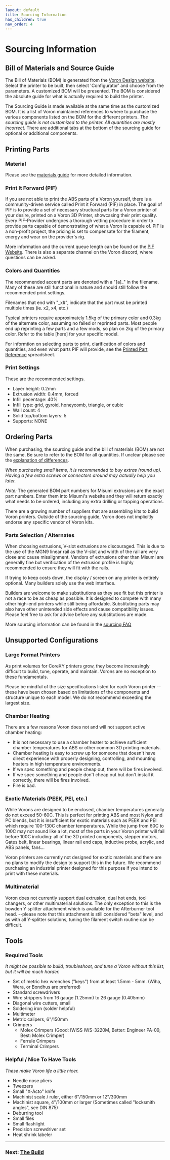 ```yaml
---
layout: default
title: Sourcing Information
has_children: true
nav_order: 4
---
```


# Sourcing Information

## Bill of Materials and Source Guide

The Bill of Materials (BOM) is generated from the [Voron Design website](http://vorondesign.com).  Select the printer to be built, then select 'Configurator' and choose from the parameters.  A customized BOM will be presented.  The BOM is considered the absolute guide for what is actually required to build the printer.

The Sourcing Guide is made available at the same time as the customized BOM.  It is a list of Voron maintained references to where to purchase the various components listed on the BOM for the different printers.  _The sourcing guide is not customized to the printer.  All quantities are mostly incorrect._  There are additional tabs at the bottom of the sourcing guide for optional or additional components.

## Printing Parts

### Material

Please see the [materials guide](./materials.md) for more detailed information.

### Print It Forward (PIF)

If you are not able to print the ABS parts of a Voron yourself, there is a community-driven service called Print it Forward (PIF) in place. The goal of PIF is to provide a set of necessary structural parts for a Voron printer of your desire, printed on a Voron 3D Printer, showcasing their print quality. Every PIF-Provider undergoes a thorough vetting procedure in order to provide parts capable of demonstrating of what a Voron is capable of. PIF is a non-profit project, the pricing is set to compensate for the filament, energy and wear on the provider's rig.

More information and the current queue length can be found on the [PIF Website](https://pif.voron.dev/). There is also a separate channel on the Voron discord, where questions can be asked.

### Colors and Quantities

The recommended accent parts are denoted with a "[a]_" in the filename. Many of these are still functional in nature and should still follow the recommended print settings.

Filenames that end with "_x#", indicate that the part must be printed multiple times (ie. x2, x4, etc.)

Typical printers require approximately 1.5kg of the primary color and 0.3kg of the alternate color, assuming no failed or reprinted parts. Most people end up reprinting a few parts and a few mods, so plan on 2kg of the primary color. Refer to the table [here] for your specific model.

For informtion on selecting parts to print, clarification of colors and quantities, and even what parts PIF will provide, see the [Printed Part Reference](https://docs.google.com/spreadsheets/d/1njgHapSZLiQHobrEVkeuAuhhDsXzFOJOiIpvfVFeGxQ/edit?usp=sharing) spreadsheet.

### Print Settings

These are the recommended settings.

- Layer height: 0.2mm
- Extrusion width: 0.4mm, forced
- Infill pecentage: 40%
- Infill type: grid, gyroid, honeycomb, triangle, or cubic
- Wall count: 4
- Solid top/bottom layers: 5
- Supports: NONE


## Ordering Parts

When purchasing, the sourcing guide and the bill of materials (BOM) are not the same.  Be sure to refer to the BOM for all quantities.  If unclear please see the [explanation of differences](#bill-of-materials-and-source-guide).

*When purchasing small items, it is recommended to buy extras (round up). Having a few extra screws or connectors around may actually help you later.*

_Note:_ The generated BOM part numbers for Misumi extrusions are the exact part numbers.  Enter them into Misumi's website and they will return exactly what needs to be ordered, including any extra drilling or tapping operations.

There are a growing number of suppliers that are assembling kits to build Voron printers.  Outside of the sourcing guide, Voron does not implicitly endorse any specific vendor of Voron kits.

### Parts Selection / Alternates

When choosing extrusions, V-slot extrusions are discouraged.  This is due to the use of the MGN9 linear rail as the V-slot and width of the rail are very close and cause misalignment.  Vendors of extrusions other than Misumi are generally fine but verification of the extrusion profile is highly recommended to ensure they will fit with the rails.

If trying to keep costs down, the display / screen on any printer is entirely optional. Many builders solely use the web interface.

Builders are welcome to make substitutions as they see fit but this printer is not a race to be as cheap as possible. It is designed to compete with many other high-end printers while still being affordable. Substituting parts may also have other unintended side effects and cause compatibility issues. Please feel free to ask for advice before any substitutions are made.

More sourcing information can be found in the [sourcing FAQ](./sourcing_faq.md)

## Unsupported Configurations

### Large Format Printers

As print volumes for CoreXY printers grow, they become increasingly difficult to build, tune, operate, and maintain. Vorons are no exception to these fundamentals.

Please be mindful of the size specifications listed for each Voron printer -- these have been chosen based on limitations of the components and structure unique to each model. We do not recommend exceeding the largest size.

### Chamber Heating

There are a few reasons Voron does not and will not support active chamber heating:

* It is not necessary to use a chamber heater to achieve sufficient chamber temperatures for ABS or other common 3D printing materials.
* Chamber heating is easy to screw up for someone that doesn't have direct experience with properly designing, controlling, and mounting heaters in high temperature environments.
* If we spec something and people cheap out, there will be fires involved.
* If we spec something and people don't cheap out but don't install it correctly, there will be fires involved.
* Fire is bad.

### Exotic Materials (PEEK, PEI, etc.)

While Vorons are designed to be enclosed, chamber temperatures generally do not exceed 50-60C. This is perfect for printing ABS and most Nylon and PC blends, but it is insufficient for exotic materials such as PEEK and PEI which require 100-130C chamber temperatures. While the jump from 60C to 100C may not sound like a lot, most of the parts in your Voron printer will fail before 100C including: all of the 3D printed components, stepper motors, Gates belt, linear bearings, linear rail end caps, inductive probe, acrylic, and ABS panels, fans...

Voron printers are currently not designed for exotic materials and there are no plans to modify the design to support this in the future. We recommend purchasing an industrial printer designed for this purpose if you intend to print with these materials.

### Multimaterial

Voron does not currently support dual extrusion, dual hot ends, tool changers, or other multimaterial solutions. The only exception to this is the bowden Y splitter attachment which is available for the Afterburner tool head. --please note that this attachment is still considered "beta" level, and as with all Y-splitter solutions, tuning the filament switch routine can be difficult.

## Tools

### Required Tools

_It might be possible to build, troubleshoot, and tune a Voron without this list, but it will be much harder._

* Set of metric hex wrenches ("keys") from at least 1.5mm - 5mm. (Wiha, Wera, or Bondhus are preferred)
* Standard screwdrivers
* Wire strippers from 16 gauge (1.25mm) to 26 gauge (0.405mm)
* Diagonal wire cutters, small
* Soldering iron (solder helpful)
* Multimeter
* Metric calipers, 6"/150mm
* Crimpers
	* Molex Crimpers (Good: IWISS IWS-3220M, Better: Engineer PA-09, Best: Molex Crimper)
	* Ferrule Crimpers
	* Terminal Crimpers

### Helpful / Nice To Have Tools

_These make Voron life a little nicer._

* Needle nose pliers
* Tweezers
* Small "X-Acto" knife
* Machinist scale / ruler, either 6"/150mm or 12"/300mm
* Machinist square, 4"/100mm or larger (Sometimes called "locksmith angles", see DIN 875)
* Deburring tool
* Small files
* Small flashlight
* Precision screwdriver set
* Heat shrink labeler

---

### Next: [The Build](./build/index.md)
